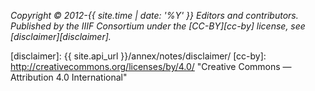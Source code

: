 _Copyright © 2012-{{ site.time | date: '%Y' }} Editors and contributors. Published by the IIIF Consortium under the [CC-BY][cc-by] license, see [disclaimer][disclaimer]._

[disclaimer]: {{ site.api_url }}/annex/notes/disclaimer/
[cc-by]: http://creativecommons.org/licenses/by/4.0/ "Creative Commons &mdash; Attribution 4.0 International"
